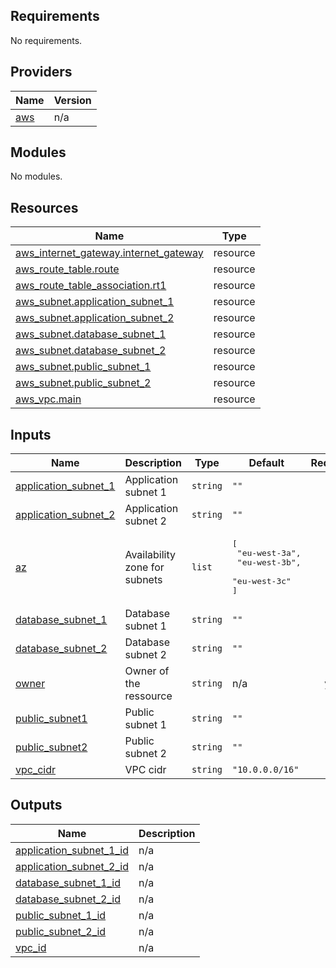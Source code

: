 <!-- BEGIN_TF_DOCS -->
## Requirements

No requirements.

## Providers

| Name | Version |
|------|---------|
| <a name="provider_aws"></a> [aws](#provider\_aws) | n/a |

## Modules

No modules.

## Resources

| Name | Type |
|------|------|
| [aws_internet_gateway.internet_gateway](https://registry.terraform.io/providers/hashicorp/aws/latest/docs/resources/internet_gateway) | resource |
| [aws_route_table.route](https://registry.terraform.io/providers/hashicorp/aws/latest/docs/resources/route_table) | resource |
| [aws_route_table_association.rt1](https://registry.terraform.io/providers/hashicorp/aws/latest/docs/resources/route_table_association) | resource |
| [aws_subnet.application_subnet_1](https://registry.terraform.io/providers/hashicorp/aws/latest/docs/resources/subnet) | resource |
| [aws_subnet.application_subnet_2](https://registry.terraform.io/providers/hashicorp/aws/latest/docs/resources/subnet) | resource |
| [aws_subnet.database_subnet_1](https://registry.terraform.io/providers/hashicorp/aws/latest/docs/resources/subnet) | resource |
| [aws_subnet.database_subnet_2](https://registry.terraform.io/providers/hashicorp/aws/latest/docs/resources/subnet) | resource |
| [aws_subnet.public_subnet_1](https://registry.terraform.io/providers/hashicorp/aws/latest/docs/resources/subnet) | resource |
| [aws_subnet.public_subnet_2](https://registry.terraform.io/providers/hashicorp/aws/latest/docs/resources/subnet) | resource |
| [aws_vpc.main](https://registry.terraform.io/providers/hashicorp/aws/latest/docs/resources/vpc) | resource |

## Inputs

| Name | Description | Type | Default | Required |
|------|-------------|------|---------|:--------:|
| <a name="input_application_subnet_1"></a> [application\_subnet\_1](#input\_application\_subnet\_1) | Application subnet 1 | `string` | `""` | no |
| <a name="input_application_subnet_2"></a> [application\_subnet\_2](#input\_application\_subnet\_2) | Application subnet 2 | `string` | `""` | no |
| <a name="input_az"></a> [az](#input\_az) | Availability zone for subnets | `list` | <pre>[<br/>  "eu-west-3a",<br/>  "eu-west-3b",<br/>  "eu-west-3c"<br/>]</pre> | no |
| <a name="input_database_subnet_1"></a> [database\_subnet\_1](#input\_database\_subnet\_1) | Database subnet 1 | `string` | `""` | no |
| <a name="input_database_subnet_2"></a> [database\_subnet\_2](#input\_database\_subnet\_2) | Database subnet 2 | `string` | `""` | no |
| <a name="input_owner"></a> [owner](#input\_owner) | Owner of the ressource | `string` | n/a | yes |
| <a name="input_public_subnet1"></a> [public\_subnet1](#input\_public\_subnet1) | Public subnet 1 | `string` | `""` | no |
| <a name="input_public_subnet2"></a> [public\_subnet2](#input\_public\_subnet2) | Public subnet 2 | `string` | `""` | no |
| <a name="input_vpc_cidr"></a> [vpc\_cidr](#input\_vpc\_cidr) | VPC cidr | `string` | `"10.0.0.0/16"` | no |

## Outputs

| Name | Description |
|------|-------------|
| <a name="output_application_subnet_1_id"></a> [application\_subnet\_1\_id](#output\_application\_subnet\_1\_id) | n/a |
| <a name="output_application_subnet_2_id"></a> [application\_subnet\_2\_id](#output\_application\_subnet\_2\_id) | n/a |
| <a name="output_database_subnet_1_id"></a> [database\_subnet\_1\_id](#output\_database\_subnet\_1\_id) | n/a |
| <a name="output_database_subnet_2_id"></a> [database\_subnet\_2\_id](#output\_database\_subnet\_2\_id) | n/a |
| <a name="output_public_subnet_1_id"></a> [public\_subnet\_1\_id](#output\_public\_subnet\_1\_id) | n/a |
| <a name="output_public_subnet_2_id"></a> [public\_subnet\_2\_id](#output\_public\_subnet\_2\_id) | n/a |
| <a name="output_vpc_id"></a> [vpc\_id](#output\_vpc\_id) | n/a |
<!-- END_TF_DOCS -->